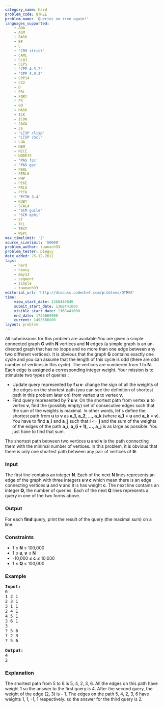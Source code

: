 ```yaml
---
category_name: hard
problem_code: QTREE
problem_name: 'Queries on tree again!'
languages_supported:
    - ADA
    - ASM
    - BASH
    - BF
    - C
    - 'C99 strict'
    - CAML
    - CLOJ
    - CLPS
    - 'CPP 4.3.2'
    - 'CPP 4.9.2'
    - CPP14
    - CS2
    - D
    - ERL
    - FORT
    - FS
    - GO
    - HASK
    - ICK
    - ICON
    - JAVA
    - JS
    - 'LISP clisp'
    - 'LISP sbcl'
    - LUA
    - NEM
    - NICE
    - NODEJS
    - 'PAS fpc'
    - 'PAS gpc'
    - PERL
    - PERL6
    - PHP
    - PIKE
    - PRLG
    - PYTH
    - 'PYTH 3.4'
    - RUBY
    - SCALA
    - 'SCM guile'
    - 'SCM qobi'
    - ST
    - TCL
    - TEXT
    - WSPC
max_timelimit: '2'
source_sizelimit: '50000'
problem_author: tuananh93
problem_tester: pieguy
date_added: 26-12-2012
tags:
    - hard
    - heavy
    - may13
    - segment
    - simple
    - tuananh93
editorial_url: 'http://discuss.codechef.com/problems/QTREE'
time:
    view_start_date: 1368440849
    submit_start_date: 1368441000
    visible_start_date: 1368441000
    end_date: 1735669800
    current: 1493556808
layout: problem
---
```

All submissions for this problem are available.You are given a simple connected graph **G** with **N** vertices and **N** edges (a simple graph is an un-directed graph that has no loops and no more than one edge between any two different vertices).
It is obvious that the graph **G** contains exactly one cycle and you can assume that the length of this cycle is odd (there are odd number of vertices in this cycle).
The vertices are numbered from 1 to **N**. Each edge is assigned a corresponding integer weight.
Your mission is to stimulate two types of queries :

- Update query represented by **f u v**: change the sign of all the weights of the edges on the shortest path (you can see the definition of shortest path in this problem later on) from vertex **u** to vertex **v**.
- Find query represented by **? u v**: On the shortest path from vertex **u** to vertex **v**, find the (possibly empty) set of consecutive edges such that the sum of the weights is maximal. In other words, let's define the shortest path from **u** to **v** as **a\_1, a\_2, ..., a\_k** (where **a\_1** = **u** and **a\_k** = **v**). You have to find **a\_i** and **a\_j** such that **i** &lt;= **j** and the sum of the weights of the edges of the path **a\_i, a\_(i + 1), ..., a\_j** is as large as possible. You just have to find that sum.

The shortest path between two vertices **u** and **v** is the path connecting them with the minimal number of vertices. In this problem, it is obvious that there is only one shortest path between any pair of vertices of **G**.

### Input

The first line contains an integer **N**. Each of the next **N** lines represents an edge of the graph with three integers **u v c** which mean there is an edge connecting vertices **u** and **v** and it is has weight **c**.
The next line contains an integer **Q**, the number of queries. Each of the next **Q** lines represents a query in one of the two forms above.

### Output

For each **find** query, print the result of the query (the maximal sum) on a line.

### Constraints

- 1 ≤ **N** ≤ 100,000
- 1 ≤ **u**, **v** ≤ **N**
- -10,000 ≤ **c** ≤ 10,000
- 1 ≤ **Q** ≤ 100,000

### Example

<pre>
<b>Input:</b>
6
1 2 1
2 3 1
3 1 1
2 4 1
4 5 1
3 6 1
3
? 5 6
f 2 3
? 5 6

<b>Output:</b>
4
2
</pre>
### Explanation

The shortest path from 5 to 6 is 5, 4, 2, 3, 6. All the edges on this path have weight 1 so the answer to the first query is 4. After the second query, the weight of the edge (2, 3) is - 1. The edges on the path 5, 4, 2, 3, 6 have weights 1, 1, -1, 1 respectively. so the answer for the third query is 2.
